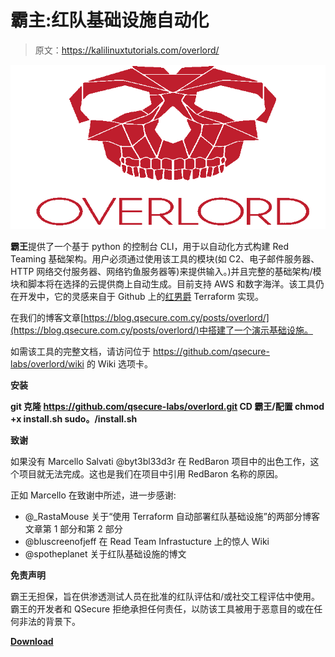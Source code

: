 # 霸主:红队基础设施自动化

> 原文：<https://kalilinuxtutorials.com/overlord/>

[![Overlord : Red Teaming Infrastructure Automation](img//b2fc9bcd6fca582a422275352dffe7f4.png "Overlord : Red Teaming Infrastructure Automation")](https://1.bp.blogspot.com/-r5ND3Z9eKDc/YIiCCa65oFI/AAAAAAAAI3o/wqQdO93mNyYDNamjsv9yraaegUiJVbrigCLcBGAsYHQ/s728/Overlord%25281%2529.png)

**霸王**提供了一个基于 python 的控制台 CLI，用于以自动化方式构建 Red Teaming 基础架构。用户必须通过使用该工具的模块(如 C2、电子邮件服务器、HTTP 网络交付服务器、网络钓鱼服务器等)来提供输入。)并且完整的基础架构/模块和脚本将在选择的云提供商上自动生成。目前支持 AWS 和数字海洋。该工具仍在开发中，它的灵感来自于 Github 上的[红男爵](https://github.com/byt3bl33d3r/Red-Baron) Terraform 实现。

在我们的博客文章[https://blog.qsecure.com.cy/posts/overlord/](https://blog.qsecure.com.cy/posts/overlord/)中搭建了一个演示基础设施。

如需该工具的完整文档，请访问位于 https://github.com/qsecure-labs/overlord/wiki 的 Wiki 选项卡。

**安装**

**git 克隆 https://github.com/qsecure-labs/overlord.git
CD 霸王/配置
chmod +x install.sh
sudo。/install.sh**

**致谢**

如果没有 Marcello Salvati @byt3bl33d3r 在 RedBaron 项目中的出色工作，这个项目就无法完成。这也是我们在项目中引用 RedBaron 名称的原因。

正如 Marcello 在致谢中所述，进一步感谢:

*   @_RastaMouse 关于“使用 Terraform 自动部署红队基础设施”的两部分博客文章第 1 部分和第 2 部分
*   @bluscreenofjeff 在 Read Team Infrastucture 上的惊人 Wiki
*   @spotheplanet 关于红队基础设施的博文

**免责声明**

霸王无担保，旨在供渗透测试人员在批准的红队评估和/或社交工程评估中使用。霸王的开发者和 QSecure 拒绝承担任何责任，以防该工具被用于恶意目的或在任何非法的背景下。

[**Download**](https://github.com/qsecure-labs/overlord)